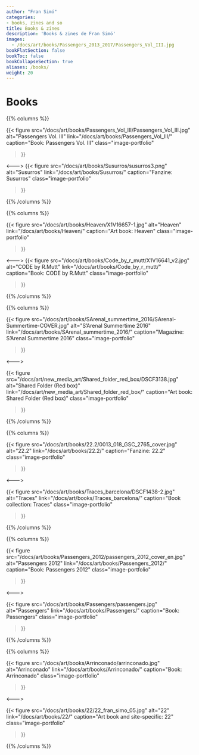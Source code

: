 ```yaml
---
author: "Fran Simó"
categories:
- books, zines and so
title: Books & zines
description: 'Books & zines de Fran Simó'
images:
  - /docs/art/books/Passengers_2013_2017/Passengers_Vol_III.jpg
bookFlatSection: false
bookToc: false
bookCollapseSection: true
aliases: /books/
weight: 20
---
```


# Books

{{% columns %}}

{{< figure
  src="/docs/art/books/Passengers_Vol_III/Passengers_Vol_III.jpg"
  alt="Passengers Vol. III"
  link="/docs/art/books/Passengers_Vol_III/"
  caption="Book: Passengers Vol. III"
  class="image-portfolio"
>}}

<--->
{{< figure
  src="/docs/art/books/Susurros/susurros3.png"
  alt="Susurros"
  link="/docs/art/books/Susurros/"
  caption="Fanzine: Susurros"
  class="image-portfolio"
>}}

{{% /columns %}}

{{% columns %}}

{{< figure
  src="/docs/art/books/Heaven/X1V16657-1.jpg"
  alt="Heaven"
  link="/docs/art/books/Heaven/"
  caption="Art book: Heaven"
  class="image-portfolio"
>}}

<--->
{{< figure
  src="/docs/art/books/Code_by_r_mutt/X1V16641_v2.jpg"
  alt="CODE by R.Mutt"
  link="/docs/art/books/Code_by_r_mutt/"
  caption="Book: CODE by R.Mutt"
  class="image-portfolio"
>}}

{{% /columns %}}

{{% columns %}}

{{< figure
  src="/docs/art/books/SArenal_summertime_2016/SArenal-Summertime-COVER.jpg"
  alt="S’Arenal Summertime 2016"
  link="/docs/art/books/SArenal_summertime_2016/"
  caption="Magazine: S’Arenal Summertime 2016"
  class="image-portfolio"
>}}

<--->

{{< figure
  src="/docs/art/new_media_art/Shared_folder_red_box/DSCF3138.jpg"
  alt="Shared Folder (Red box)"
  link="/docs/art/new_media_art/Shared_folder_red_box/"
  caption="Art book: Shared Folder (Red box)"
  class="image-portfolio"
>}}


{{% /columns %}}

{{% columns %}}

{{< figure
  src="/docs/art/books/22.2/0013_018_GSC_2765_cover.jpg"
  alt="22.2"
  link="/docs/art/books/22.2/"
  caption="Fanzine: 22.2"
  class="image-portfolio"
>}}

<--->

{{< figure
  src="/docs/art/books/Traces_barcelona/DSCF1438-2.jpg"
  alt="Traces"
  link="/docs/art/books/Traces_barcelona/"
  caption="Book collection: Traces"
  class="image-portfolio"
>}}

{{% /columns %}}

{{% columns %}}

{{< figure
  src="/docs/art/books/Passengers_2012/passengers_2012_cover_en.jpg"
  alt="Passengers 2012"
  link="/docs/art/books/Passengers_2012/"
  caption="Book: Passengers 2012"
  class="image-portfolio"
>}}

<--->

{{< figure
  src="/docs/art/books/Passengers/passengers.jpg"
  alt="Passengers"
  link="/docs/art/books/Passengers/"
  caption="Book: Passengers"
  class="image-portfolio"
>}}


{{% /columns %}}

{{% columns %}}

{{< figure
  src="/docs/art/books/Arrinconado/arrinconado.jpg"
  alt="Arrinconado"
  link="/docs/art/books/Arrinconado/"
  caption="Book: Arrinconado"
  class="image-portfolio"
>}}

<--->

{{< figure
  src="/docs/art/books/22/22_fran_simo_05.jpg"
  alt="22"
  link="/docs/art/books/22/"
  caption="Art book and site-specific: 22"
  class="image-portfolio"
>}}



{{% /columns %}}